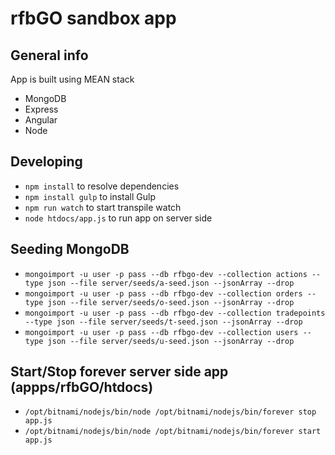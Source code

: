 # rfbGO sandbox app

## General info
App is built using MEAN stack
* MongoDB
* Express
* Angular
* Node

## Developing
* `npm install` to resolve dependencies
* `npm install gulp` to install Gulp
* `npm run watch` to start transpile watch
* `node htdocs/app.js` to run app on server side

## Seeding MongoDB
* `mongoimport -u user -p pass --db rfbgo-dev --collection actions --type json --file server/seeds/a-seed.json --jsonArray --drop`
* `mongoimport -u user -p pass --db rfbgo-dev --collection orders --type json --file server/seeds/o-seed.json --jsonArray --drop`
* `mongoimport -u user -p pass --db rfbgo-dev --collection tradepoints --type json --file server/seeds/t-seed.json --jsonArray --drop`
* `mongoimport -u user -p pass --db rfbgo-dev --collection users --type json --file server/seeds/u-seed.json --jsonArray --drop`

## Start/Stop forever server side app (appps/rfbGO/htdocs)
* `/opt/bitnami/nodejs/bin/node /opt/bitnami/nodejs/bin/forever stop app.js`
* `/opt/bitnami/nodejs/bin/node /opt/bitnami/nodejs/bin/forever start app.js`
